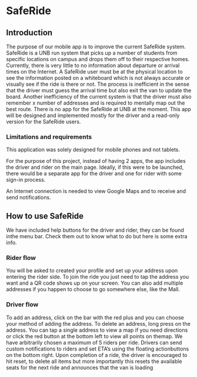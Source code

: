 # SafeRide
	
## Introduction
The purpose of our mobile app is to improve the current SafeRide system. SafeRide is a UNB run system that picks up a number of students from specific locations on campus and drops them off to their respective homes. Currently,  there  is  very  little  to  no  information  about  departure  or  arrival  times  on  the Internet. A SafeRide user must be at the physical location to see the information posted on a whiteboard which is not always accurate or visually see if the ride is there or not. The process is inefficient in the sense that the driver must guess the arrival time but also exit the  van  to  update  the  board.  Another inefficiency  of  the  current  system  is  that  the  driver must also remember x number of addresses and is required to mentally map out the best route. There is no app for the SafeRide at UNB at the moment. This app will be designed and implemented mostly for the driver and a read-only version for the SafeRide users. 

### Limitations and requirements
This application was solely designed for mobile phones and not tablets.

For  the  purpose  of  this  project,  instead  of  having  2  apps,  the  app  includes  the driver  and  rider  on  the  main  page.
Ideally,  if  this  were  to  be  launched, there would  be  a  separate  app  for  the  driver  and  one  for  rider  with  some sign-in process.

An Internet connection is needed to view Google Maps and to receive and send notifications.


## How to use SafeRide 
We have included help buttons for the driver and rider, they can be found inthe menu bar. Check them out to know what to do but here is some extra info.

### Rider flow 
You will be asked to created your profile and set up your address upon entering the rider side. To join the ride you just need to tap the address you want and a QR code shows up on your screen. You can also add multiple addresses if you happen to choose to go somewhere else, like the Mall.

### Driver flow
To add an address, click  on  the  bar  with  the  red  plus  and  you  can  choose your method of adding the address. To delete an address, long press on the address. You can tap a single address to view a map if you need directions or click the red button at the bottom left to view all points on themap. We have arbitrarily chosen a maximum of 5 riders per ride. Drivers  can  send custom notifications to  riders and  set  ETA’s  using  the floating actionbuttons on the bottom right. Upon completion of a ride, the driver is encouraged to hit reset, to delete all items but more importantly this resets the available seats for the next ride and announces that the van is loading

